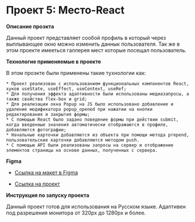 # Проект 5: Место-React

**Описание проэкта**

Данный проект представляет сообой профиль в который через выплывающее окно можно изменить даннык пользователя. Так же в этом проекте имееться галлерея мест которые посещал пользователь.


**Технологие применяемые в проекте**

В этом проэкте были применены такие тухнологии как:

	* Проект реализован с использованием функциональных компонентов React, хуков useState, useEffect, useContext, useRef;
	* Для получения эффекта адаптивности были использованы медиазапросы, а также свойства flex-box и grid;
	* Для реализации окна Popup на JS было использовано добавление и удаление модификатора popup_opened при нажатии на кнопки редактирования и закрытия формы;
	* С помощью React было задано поведение формы при действии submit, когда введенные значения автоматически отображаются в профиле, добавляются фотографии;
	* Начальные карточки добавляются из объекта при помощи метода prepend, пользовательские карточки добавляются методом push.
	* С помощью API были реализованы запросы на сервер и отображение элементов страницы на основе данных, полученных с сервера.


**Figma**

* [Ссылка на макет в Figma](https://www.figma.com/file/StZjf8HnoeLdiXS7dYrLAh/JavaScript.-Sprint-4?node-id=0%3A1)

* [Ссылка на проект](https://gamerthepro.github.io/mesto-react/)


**Инструкция по запуску проекта**

Данный проект готов для использования на Русском языке. Адаптивен под разрешения монитора от 320px до 1280px и более.
